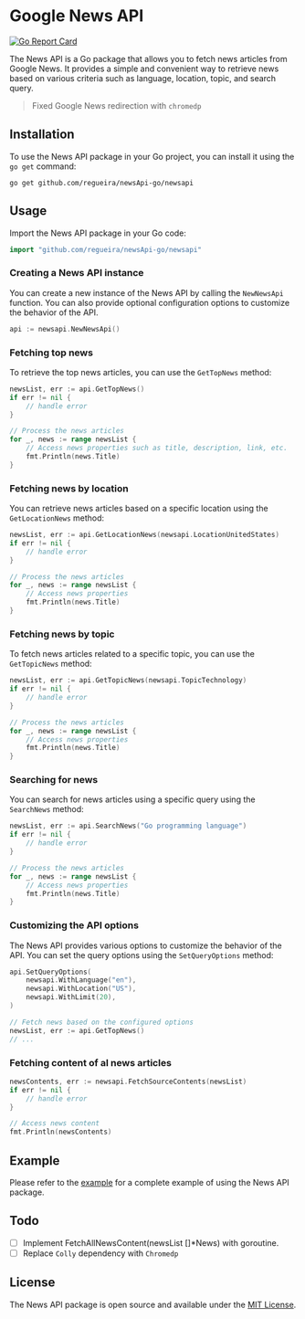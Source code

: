 # Google News API
[![Go Report Card](https://goreportcard.com/badge/github.com/regueira/newsApi-go)](https://goreportcard.com/report/github.com/regueira/newsApi-go)

The News API is a Go package that allows you to fetch news articles from Google News. It provides a simple and convenient way to retrieve news based on various criteria such as language, location, topic, and search query.

> Fixed Google News redirection with `chromedp`

## Installation

To use the News API package in your Go project, you can install it using the `go get` command:

```
go get github.com/regueira/newsApi-go/newsapi
```

## Usage

Import the News API package in your Go code:

```go
import "github.com/regueira/newsApi-go/newsapi"
```

### Creating a News API instance

You can create a new instance of the News API by calling the `NewNewsApi` function. You can also provide optional configuration options to customize the behavior of the API.

```go
api := newsapi.NewNewsApi()
```

### Fetching top news

To retrieve the top news articles, you can use the `GetTopNews` method:

```go
newsList, err := api.GetTopNews()
if err != nil {
    // handle error
}

// Process the news articles
for _, news := range newsList {
    // Access news properties such as title, description, link, etc.
    fmt.Println(news.Title)
}
```

### Fetching news by location

You can retrieve news articles based on a specific location using the `GetLocationNews` method:

```go
newsList, err := api.GetLocationNews(newsapi.LocationUnitedStates)
if err != nil {
    // handle error
}

// Process the news articles
for _, news := range newsList {
    // Access news properties
    fmt.Println(news.Title)
}
```

### Fetching news by topic

To fetch news articles related to a specific topic, you can use the `GetTopicNews` method:

```go
newsList, err := api.GetTopicNews(newsapi.TopicTechnology)
if err != nil {
    // handle error
}

// Process the news articles
for _, news := range newsList {
    // Access news properties
    fmt.Println(news.Title)
}
```

### Searching for news

You can search for news articles using a specific query using the `SearchNews` method:

```go
newsList, err := api.SearchNews("Go programming language")
if err != nil {
    // handle error
}

// Process the news articles
for _, news := range newsList {
    // Access news properties
    fmt.Println(news.Title)
}
```

### Customizing the API options

The News API provides various options to customize the behavior of the API. You can set the query options using the `SetQueryOptions` method:

```go
api.SetQueryOptions(
    newsapi.WithLanguage("en"),
    newsapi.WithLocation("US"),
    newsapi.WithLimit(20),
)

// Fetch news based on the configured options
newsList, err := api.GetTopNews()
// ...
```

### Fetching content of al news articles

```go
newsContents, err := newsapi.FetchSourceContents(newsList)
if err != nil {
    // handle error
}

// Access news content
fmt.Println(newsContents)
```



## Example

Please refer to the [example](example/main.go) for a complete example of using the News API package.

## Todo
- [ ] Implement FetchAllNewsContent(newsList []*News) with goroutine.
- [ ] Replace `Colly` dependency with `Chromedp`

## License

The News API package is open source and available under the [MIT License](https://github.com/Zhima-Mochi/newsApi-go/blob/main/LICENSE).